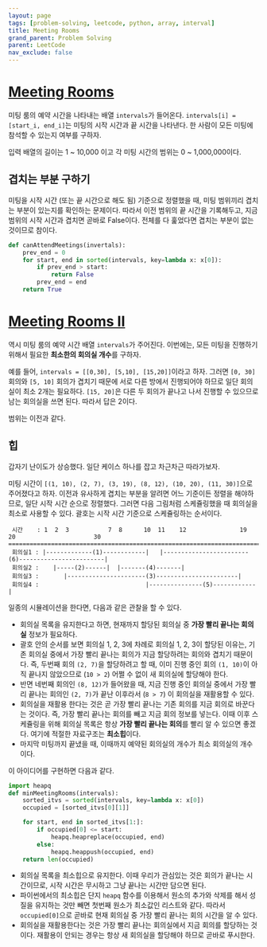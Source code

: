 ```yaml
---
layout: page
tags: [problem-solving, leetcode, python, array, interval]
title: Meeting Rooms
grand_parent: Problem Solving
parent: LeetCode
nav_exclude: false
---
```


# [Meeting Rooms](https://leetcode.com/problems/meeting-rooms/)

 미팅 룸의 예약 시간을 나타내는 배열 `intervals`가
 들어온다. `intervals[i] = [start_i, end_i]`는 미팅의 시작 시간과 끝
 시간을 나타낸다. 한 사람이 모든 미팅에 참석할 수 있는지 여부를
 구하자.

 입력 배열의 길이는 1 ~ 10,000 이고 각 미팅 시간의 범위는 0 ~
 1,000,000이다.

## 겹치는 부분 구하기

 미팅을 시작 시간 (또는 끝 시간으로 해도 됨) 기준으로 정렬했을 때,
 미팅 범위끼리 겹치는 부분이 있는지를 확인하는 문제이다. 따라서 이전
 범위의 끝 시간을 기록해두고, 지금 범위의 시작 시간과 겹치면 곧바로
 False이다. 전체를 다 훑었다면 겹치는 부분이 없는 것이므로 참이다.

```python
def canAttendMeetings(invertals):
    prev_end = 0
    for start, end in sorted(intervals, key=lambda x: x[0]):
        if prev_end > start:
            return False
        prev_end = end
    return True
```


# [Meeting Rooms II](https://leetcode.com/problems/meeting-rooms-ii/)

 역시 미팅 룸의 예약 시간 배열 `intervals`가 주어진다. 이번에는, 모든
 미팅을 진행하기 위해서 필요한 **최소한의 회의실 개수**를 구하자.

 예를 들어, `intervals = [[0,30], [5,10], [15,20]]`이라고 하자. 그러면
 `[0, 30]` 회의와 `[5, 10]` 회의가 겹치기 때문에 서로 다른 방에서
 진행되어야 하므로 일단 회의실이 최소 2개는 필요하다. `[15, 20]`은
 다른 두 회의가 끝나고 나서 진행할 수 있으므로 남는 회의실을 쓰면
 된다. 따라서 답은 2이다.

 범위는 이전과 같다.

## 힙

 갑자기 난이도가 상승했다. 일단 케이스 하나를 잡고 차근차근
 따라가보자.

 미팅 시간이 `[(1, 10), (2, 7), (3, 19), (8, 12), (10, 20), (11,
 30)]`으로 주어졌다고 하자. 이전과 유사하게 겹치는 부분을 알려면 어느
 기준이든 정렬을 해야하므로, 일단 시작 시간 순으로 정렬했다. 그러면
 다음 그림처럼 스케쥴링했을 때 회의실을 최소로 사용할 수 있다. 괄호는
 시작 시간 기준으로 스케쥴링하는 순서이다.


```
 시간    : 1  2  3           7  8      10  11    12               19   20                      30
====================================================================================================>
 회의실1 : |-------------(1)------------|   |------------------------(6)------------------------|
 회의실2 :    |-----(2)------|  |-------(4)-------|
 회의실3 :       |----------------------(3)-----------------------|
 회의실4 :                              |---------------(5)------------|
```

 일종의 시뮬레이션을 한다면, 다음과 같은 관찰을 할 수 있다.
 - 회의실 목록을 유지한다고 하면, 현재까지 할당된 회의실 중 **가장
   빨리 끝나는 회의실** 정보가 필요하다.
 - 괄호 안의 순서를 보면 회의실 1, 2, 3에 차례로 회의실 1, 2, 3이
   할당된 이유는, 기존 회의실 중에서 가장 빨리 끝나는 회의가 지금
   할당하려는 회의와 겹치기 때문이다. 즉, 두번째 회의 `(2, 7)`을
   할당하려고 할 때, 이미 진행 중인 회의 `(1, 10)`이 아직 끝나지
   않았으므로 (`10 > 2`) 어쩔 수 없이 새 회의실에 할당해야 한다.
 - 반면 네번째 회의인 `(8, 12)`가 들어왔을 때, 지금 진행 중인 회의실
   중에서 가장 빨리 끝나는 회의인 `(2, 7)`가 끝난 이후라서 (`8 > 7`)
   이 회의실을 재활용할 수 있다.
 - 회의실을 재활용 한다는 것은 곧 가장 빨리 끝나는 기존 회의를 지금
   회의로 바꾼다는 것이다. 즉, 가장 빨리 끝나는 회의를 빼고 지금 회의
   정보를 넣는다. 이때 이후 스케쥴링을 위해 회의실 목록은 항상 **가장
   빨리 끝나는 회의**를 빨리 알 수 있으면 좋겠다. 여기에 적절한
   자료구조는 **최소힙**이다.
 - 마지막 미팅까지 끝냈을 때, 이때까지 예약된 회의실의 개수가 최소
   회의실의 개수이다.

 이 아이디어를 구현하면 다음과 같다.

```python
import heapq
def minMeetingRooms(intervals):
    sorted_itvs = sorted(intervals, key=lambda x: x[0])
    occupied = [sorted_itvs[0][1]]

    for start, end in sorted_itvs[1:]:
        if occupied[0] <= start:
            heapq.heapreplace(occupied, end)
        else:
            heapq.heappush(occupied, end)
    return len(occupied)
```

 - 회의실 목록을 최소힙으로 유지한다. 이때 우리가 관심있는 것은 회의가
   끝나는 시간이므로, 시작 시간은 무시하고 그냥 끝나는 시간만 담으면
   된다.
 - 파이썬에서의 최소힙은 단지 `heapq` 함수를 이용해서 원소의 추가와
   삭제를 해서 성질을 유지하는 것만 빼면 첫번째 원소가 최소값인
   리스트와 같다. 따라서 `occupied[0]`으로 곧바로 현재 회의실 중 가장
   빨리 끝나는 회의 시간을 알 수 있다.
 - 회의실을 재활용한다는 것은 가장 빨리 끝나는 회의실에서 지금 회의를
   할당하는 것이다. 재활용이 안되는 경우는 항상 새 회의실을 할당해야
   하므로 곧바로 푸시한다.
